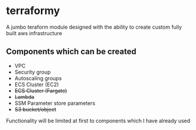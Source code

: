 # terraformy
A jumbo teraform module designed with the ability to create custom fully built aws infrastructure

## Components which can be created
- VPC
- Security group
- Autoscaling groups
- ECS Cluster (EC2)
- ~~ECS Cluster (Fargate)~~
- ~~Lambda~~
- SSM Parameter store parameters
- ~~S3 bucket/object~~

Functionality will be limited at first to components which I have already used